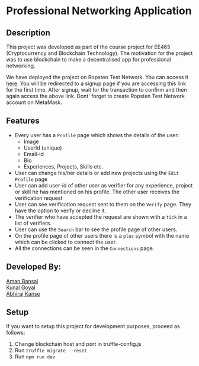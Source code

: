 # Professional Networking Application

## Description
This project was developed as part of the course project for EE465 (Cryptocurrency and Blockchain Technology). The motivation for the project was to use blockchain to make a decentralised app for professional networking.

We have deployed the project on Ropsten Test Network. You can access it [here](https://www.cse.iitb.ac.in/~amanb/connectify/src). You will be redirected to a signup page if you are accessing this link for the first time. After signup, wait for the transaction to confirm and then again access the above link. Dont' forget to create Ropsten Test Network account on MetaMask.

## Features
* Every user has a `Profile` page which shows the details of the user:
  - Image
  - UserId (unique)
  - Email-id
  - Bio
  - Experiences, Projects, Skills etc.
* User can change his/her details or add new projects using the `Edit Profile` page
* User can add user-id of other user as verifier for any experience, project or skill he has mentioned on his profile. The other user receives the verification request
* User can see verification request sent to them on the `Verify` page. They have the option to verify or decline it.
* The verifier who have accepted the request are shown with a `tick` in a list of verifiers.
* User can use the `Search` bar to see the profile page of other users.
* On the profile page of other users there is a `plus` symbol with the name which can be clicked to connect the user.
* All the connections can be seen in the `Connections` page.

## Developed By:
[Aman Bansal](https://github.com/aman0456)  
[Kunal Goyal](https://github.com/kgoyal98)  
[Abhiraj Kanse](https://github.com/ASKanse)

## Setup
If you want to setup this project for development purposes, proceed as follows:
1. Change blockchain host and port in truffle-config.js  
2. Run ```truffle migrate --reset```  
3. Run ```npm run dev```
